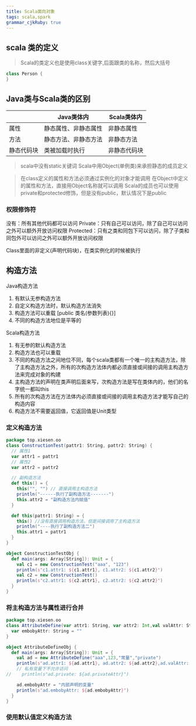 ```yaml
---
title: Scala面向对象
tags: scala,spark
grammar_cjkRuby: true
---
```


## scala 类的定义

> Scala的类定义也是使用class关键字,后面跟类的名称，然后大括号

``` scala
class Person {
}
```

## Java类与Scala类的区别

|    | Java类体内    | Scala类体内    |
| --- | --- | --- |
|  属性   |   静态属性、非静态属性  |非静态属性 |
|    方法 |    静态方法、非静态方法 |非静态方法 |
|   静态代码块  | 类被加载时执行    |非静态代码块 |

> scala中没有static关键词
> Scala中用Object(单例类)来承担静态的成员定义

> 在class定义的属性和方法必须通过实例化的对象才能调用
> 在Object中定义的属性和方法，直接用Object名称就可以调用
> Scala的成员也可以使用private和protected修饰，但是没有public，默认情况下是public

### 权限修饰符
没有：所有其他代码都可以访问
Private：只有自己可以访问，除了自己可以访问之外可以额外开放访问权限
Protected：只有之类和同包下可以访问，除了子类和同包外可以访问之外可以额外开放访问权限

Class里面的非定义(声明代码块)，在类实例化的时候被执行


## 构造方法

Java构造方法
1. 有默认无参构造方法
2. 自定义构造方法时，默认构造方法消失
3. 构造方法可以重载 [public 类名(参数列表){}]
4. 不同的构造方法地位是平等的

Scala构造方法

1. 有无参的默认构造方法
2. 构造方法也可以重载
3. 不同的构造方法之间地位不同，每个scala类都有一个唯一的主构造方法，除了主构造方法之外，所有的次构造方法体内都必须直接或间接的调用主构造方法来完成对象的构建
4. 主构造方法的声明在类声明后面来写，次构造方法是写在类体内的，他们的名字统一都叫this
5. 所有的次构造方法在方法体内必须直接或间接的调用主构造方法才能写自己的构造内容
6. 构造方法不需要返回值，它返回值是Unit类型

### 定义构造方法

``` scala
package top.xiesen.oo
class ConstructionTest(pattr1: String, pattr2: String) {
  // 属性1
  var attr1 = pattr1
  // 属性2
  var attr2 = pattr2

  // 副构造方法
  def this() = {
    this("", "") // 直接调用主构造方法
    println("------执行了副构造方法-------")
    this.attr2 = "副构造方法内赋值"
  }

  def this(pattr1: String) = {
    this() //没有直接调用构造方法，但是间接调用了主构造方法
    println("----执行了副构造方法二")
    this.attr1 = pattr1
  }
}

object ConstructionTestObj {
  def main(args: Array[String]): Unit = {
    val c1 = new ConstructionTest("aaa", "123")
    println(s"c1.attr1: ${c1.attr1}, c1.attr2: ${c1.attr2}")
    val c2 = new ConstructionTest()
    println(s"c2.attr1: ${c2.attr1}, c2.attr2: ${c2.attr2}")
  }
}
```
### 将主构造方法与属性进行合并

``` scala
package top.xiesen.oo
class AttributeDefine(var attr1: String, var attr2: Int,val valAttr: String, private var privateAttr: String) {
  var embobyAttr: String = ""
}

object AttributeDefineObj {
  def main(args: Array[String]): Unit = {
    val ad = new AttributeDefine("aaa",123,"常量","private")
    println(s"ad.attr1: ${ad.attr1}, ad.attr2: ${ad.attr2},ad.valAttr: ${ad.valAttr}")
    // 私有变量下不允许访问
//    println(s"ad.private: ${ad.privateAttr}")

    ad.embobyAttr = "内部声明的变量"
    println(s"ad.embobyAttr: ${ad.embobyAttr}")
  }
}
```

### 使用默认值定义构造方法

